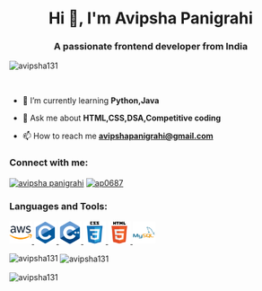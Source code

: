 
<h1 align="center">Hi 👋, I'm Avipsha Panigrahi</h1>
<h3 align="center">A passionate frontend developer from India</h3>


<p align="left"> <img src="https://komarev.com/ghpvc/?username=avipsha131&label=Profile%20views&color=0e75b6&style=flat" alt="avipsha131" /> </p>

<p align="left"> <a href="https://twitter.com/" target="blank"><img src="https://img.shields.io/twitter/follow/?logo=twitter&style=for-the-badge" alt="" /></a> </p>

- 🌱 I’m currently learning **Python,Java**

- 💬 Ask me about **HTML,CSS,DSA,Competitive coding**

- 📫 How to reach me **avipshapanigrahi@gmail.com**

<h3 align="left">Connect with me:</h3>
<p align="left">
<a href="https://linkedin.com/in/avipsha panigrahi" target="blank"><img align="center" src="https://raw.githubusercontent.com/rahuldkjain/github-profile-readme-generator/master/src/images/icons/Social/linked-in-alt.svg" alt="avipsha panigrahi" height="30" width="40" /></a>
<a href="https://www.hackerrank.com/ap0687" target="blank"><img align="center" src="https://raw.githubusercontent.com/rahuldkjain/github-profile-readme-generator/master/src/images/icons/Social/hackerrank.svg" alt="ap0687" height="30" width="40" /></a>
</p>

<h3 align="left">Languages and Tools:</h3>
<p align="left"> <a href="https://aws.amazon.com" target="_blank" rel="noreferrer"> <img src="https://raw.githubusercontent.com/devicons/devicon/master/icons/amazonwebservices/amazonwebservices-original-wordmark.svg" alt="aws" width="40" height="40"/> </a> <a href="https://www.cprogramming.com/" target="_blank" rel="noreferrer"> <img src="https://raw.githubusercontent.com/devicons/devicon/master/icons/c/c-original.svg" alt="c" width="40" height="40"/> </a> <a href="https://www.w3schools.com/cpp/" target="_blank" rel="noreferrer"> <img src="https://raw.githubusercontent.com/devicons/devicon/master/icons/cplusplus/cplusplus-original.svg" alt="cplusplus" width="40" height="40"/> </a> <a href="https://www.w3schools.com/css/" target="_blank" rel="noreferrer"> <img src="https://raw.githubusercontent.com/devicons/devicon/master/icons/css3/css3-original-wordmark.svg" alt="css3" width="40" height="40"/> </a> <a href="https://www.w3.org/html/" target="_blank" rel="noreferrer"> <img src="https://raw.githubusercontent.com/devicons/devicon/master/icons/html5/html5-original-wordmark.svg" alt="html5" width="40" height="40"/> </a> <a href="https://www.mysql.com/" target="_blank" rel="noreferrer"> <img src="https://raw.githubusercontent.com/devicons/devicon/master/icons/mysql/mysql-original-wordmark.svg" alt="mysql" width="40" height="40"/> </a> </p>

<p><img align="left" src="https://github-readme-stats.vercel.app/api/top-langs?username=avipsha131&show_icons=true&locale=en&layout=compact" alt="avipsha131" /></p>

<p>&nbsp;<img align="center" src="https://github-readme-stats.vercel.app/api?username=avipsha131&show_icons=true&locale=en" alt="avipsha131" /></p>

<p><img align="center" src="https://github-readme-streak-stats.herokuapp.com/?user=avipsha131&" alt="avipsha131" /></p>
